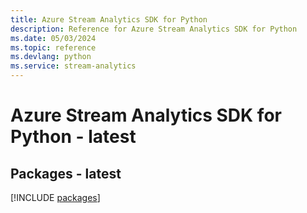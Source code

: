 ```yaml
---
title: Azure Stream Analytics SDK for Python
description: Reference for Azure Stream Analytics SDK for Python
ms.date: 05/03/2024
ms.topic: reference
ms.devlang: python
ms.service: stream-analytics
---
```

# Azure Stream Analytics SDK for Python - latest
## Packages - latest
[!INCLUDE [packages](stream-analytics-index.md)]